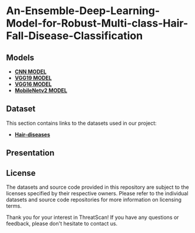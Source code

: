 # An-Ensemble-Deep-Learning-Model-for-Robust-Multi-class-Hair-Fall-Disease-Classification


## Models

- **[CNN MODEL](https://www.kaggle.com/datasets/emammame/hair-diseases-cnnmode)**
- **[VGG19 MODEL](https://www.kaggle.com/datasets/emammame/hairfall-diseases-vgg19model)**
- **[VGG16 MODEL](https://www.kaggle.com/datasets/emammame/hair-fall-diseases-vgg16model)**
- **[MobileNetv2 MODEL](https://www.kaggle.com/datasets/emammame/hairfall-diseases-mobilenetv2model)**

## Dataset

This section contains links to the datasets used in our project:

- **[Hair-diseases](https://www.kaggle.com/datasets/sundarannamalai/hair-diseases)**



  
## Presentation


  



## License

The datasets and source code provided in this repository are subject to the licenses specified by their respective owners. Please refer to the individual datasets and source code repositories for more information on licensing terms.

Thank you for your interest in ThreatScan! If you have any questions or feedback, please don't hesitate to contact us.
